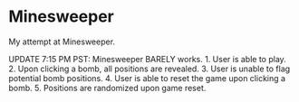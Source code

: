 # Minesweeper
My attempt at Minesweeper.

UPDATE 7:15 PM PST: Minesweeper BARELY works.
    1. User is able to play.
    2. Upon clicking a bomb, all positions are revealed.
    3. User is unable to flag potential bomb positions.
    4. User is able to reset the game upon clicking a bomb. 
    5. Positions are randomized upon game reset.